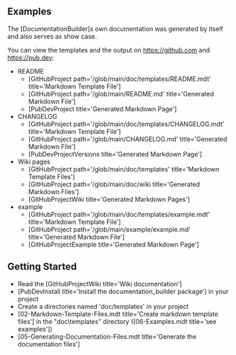 [//]: # (This file was generated from: doc/templates/README.mdt using the documentation_builder package on: 2021-08-24 22:34:11.299771.)


## Examples
The [DocumentationBuilder]s own documentation was generated by itself and also serves as show case.

You can view the templates and the output on https://github.com and https://pub.dev:

- README
  - [GitHubProject path='/glob/main/doc/templates/README.mdt' title='Markdown Template File']
  - [GitHubProject path='/glob/main/README.md' title='Generated Markdown File']
  - [PubDevProject title='Generated Markdown Page']
- CHANGELOG
  - [GitHubProject path='/glob/main/doc/templates/CHANGELOG.mdt' title='Markdown Template File']
  - [GitHubProject path='/glob/main/CHANGELOG.md' title='Generated Markdown File']
  - [PubDevProjectVersions title='Generated Markdown Page']
- Wiki pages
  - [GitHubProject path='/glob/main/doc/templates' title='Markdown Template Files']
  - [GitHubProject path='/glob/main/doc/wiki title='Generated Markdown Files']
  - [GitHubProjectWiki title='Generated Markdown Pages']
- example
  - [GitHubProject path='/glob/main/doc/templates/example.mdt' title='Markdown Template File']
  - [GitHubProject path='/glob/main/example/example.md' title='Generated Markdown File']
  - [GitHubProjectExample title='Generated Markdown Page']

## Getting Started
- Read the [GitHubProjectWiki title='Wiki documentation']
- [PubDevInstall title='Install the documentation_builder package'] in your project
- Create a directories named 'doc/templates' in your project
- [02-Markdown-Template-Files.mdt title='Create markdown template files'] in the "doc\templates" directory ([06-Examples.mdt title='see examples'])
- [05-Generating-Documentation-Files.mdt title='Generate the documentation files']